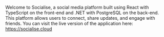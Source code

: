 Welcome to Socialise, a social media platform built using React with TypeScript on the front-end and .NET with PostgreSQL on the back-end.
This platform allows users to connect, share updates, and engage with friends.
You can visit the live version of the application here: https://socialise.cloud